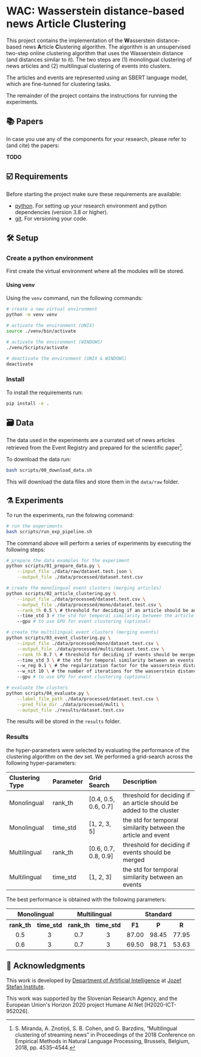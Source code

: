 # WAC: **W**asserstein distance-based news **A**rticle **C**lustering

This project contains the implementation of the **W**asserstein distance-based news **A**rticle **C**lustering algorithm.
The algorithm is an unsupervised two-step online clustering algorithm that uses the Wasserstein distance (and distances
similar to it). The two steps are (1) monolingual clustering of news articles and (2) multilingual clustering of events into clusters.

The articles and events are represented using an SBERT language model, which are fine-tunned for clustering tasks.

The remainder of the project contains the instructions for running the experiments.

## 📚 Papers

In case you use any of the components for your research, please refer to (and cite) the papers:

**TODO**

## ☑️ Requirements

Before starting the project make sure these requirements are available:

- [python]. For setting up your research environment and python dependencies (version 3.8 or higher).
- [git]. For versioning your code.

## 🛠️ Setup

### Create a python environment

First create the virtual environment where all the modules will be stored.

#### Using venv

Using the `venv` command, run the following commands:

```bash
# create a new virtual environment
python -m venv venv

# activate the environment (UNIX)
source ./venv/bin/activate

# activate the environment (WINDOWS)
./venv/Scripts/activate

# deactivate the environment (UNIX & WINDOWS)
deactivate
```

### Install

To install the requirements run:

```bash
pip install -e .
```

## 🗃️ Data

The data used in the experiments are a currated set of news articles retrieved from the Event Registry and prepared
for the scientific paper[^1].

To download the data run:

```bash
bash scripts/00_download_data.sh
```

This will download the data files and store them in the `data/raw` folder.

## ⚗️ Experiments

To run the experiments, run the folowing command:

```bash
# run the experiments
bash scripts/run_exp_pipeline.sh
```

The command above will perform a series of experiments by executing the following steps:

```bash
# prepare the data examples for the experiment
python scripts/01_prepare_data.py \
    --input_file ./data/raw/dataset.test.json \
    --output_file ./data/processed/dataset.test.csv

# create the monolingual event clusters (merging articles)
python scripts/02_article_clustering.py \
    --input_file ./data/processed/dataset.test.csv \
    --output_file ./data/processed/mono/dataset.test.csv \
    --rank_th 0.5 \ # threshold for deciding if an article should be added to the cluster (optional)
    --time_std 3 # the std for temporal similarity between the article and event (optional)
    --gpu # to use GPU for event clustering (optional)

# create the multilingual event clusters (merging events)
python scripts/03_event_clustering.py \
    --input_file ./data/processed/mono/dataset.test.csv \
    --output_file ./data/processed/multi/dataset.test.csv \
    --rank_th 0.7 \ # threshold for deciding if events should be merged (optional)
    --time_std 3 \ # the std for temporal similarity between an events (optional)
    --w_reg 0.1 \ # the regularization factor for the wasserstein distance (optional)
    --w_nit 10 \ # the number of iterations for the wasserstein distance (optional)
    --gpu # to use GPU for event clustering (optional)

# evaluate the clusters
python scripts/04_evaluate.py \
    --label_file_path ./data/processed/dataset.test.csv \
    --pred_file_dir ./data/processed/multi \
    --output_file ./results/dataset.test.csv

```

The results will be stored in the `results` folder.

### Results

the hyper-parameters were selected by evaluating the performance of the clustering algorithm on the dev set. We performed a grid-search across the following hyper-parameters:

| Clustering Type | Parameter | Grid Search          | Description                                                         |
| :-------------- | :-------- | :------------------- | :------------------------------------------------------------------ |
| Monolingual     | rank_th   | [0.4, 0.5, 0.6, 0.7] | threshold for deciding if an article should be added to the cluster |
| Monolingual     | time_std  | [1, 2, 3, 5]         | the std for temporal similarity between the article and event       |
| Multilingual    | rank_th   | [0.6, 0.7, 0.8, 0.9] | threshold for deciding if events should be merged                   |
| Multilingual    | time_std  | [1, 2, 3]            | the std for temporal similarity between an events                   |

The best performance is obtained with the following parameters:

<table>
  <tr>
    <th style="text-align:center;" colspan="2">Monolingual</th>
    <th style="text-align:center;" colspan="2">Multilingual</th>
    <th style="text-align:center;" colspan="3">Standard</th>
    <th style="text-align:center;" colspan="3">BCubed</th>
    <th></th>
  </tr>
  <tr>
    <th style="text-align:center;">rank_th</th>
    <th style="text-align:center;">time_std</th>
    <th style="text-align:center;">rank_th</th>
    <th style="text-align:center;">time_std</th>
    <th style="text-align:center;">F1</th>
    <th style="text-align:center;">P</th>
    <th style="text-align:center;">R</th>
    <th style="text-align:center;">F1</th>
    <th style="text-align:center;">P</th>
    <th style="text-align:center;">R</th>
    <th style="text-align:center;">columns</th>
  </tr>
  <tr>
    <td style="text-align:center;">0.5</td>
    <td style="text-align:center;">3</td>
    <td style="text-align:center;">0.7</td>
    <td style="text-align:center;">3</td>
    <td style="text-align:center;">87.00</td>
    <td style="text-align:center;">98.45</td>
    <td style="text-align:center;">77.95</td>
    <td style="text-align:center;">85.42</td>
    <td style="text-align:center;">93.04</td>
    <td style="text-align:center;">78.95</td>
    <td style="text-align:center;">1066</td>
  </tr>
  <tr>
    <td style="text-align:center;">0.6</td>
    <td style="text-align:center;">3</td>
    <td style="text-align:center;">0.7</td>
    <td style="text-align:center;">3</td>
    <td style="text-align:center;">69.50</td>
    <td style="text-align:center;">98.71</td>
    <td style="text-align:center;">53.63</td>
    <td style="text-align:center;">81.08</td>
    <td style="text-align:center;">94.14</td>
    <td style="text-align:center;">71.20</td>
    <td style="text-align:center;">1108</td>
  </tr>
</table>

## 📣 Acknowledgments

This work is developed by [Department of Artificial Intelligence][ailab] at [Jozef Stefan Institute][ijs].

This work was supported by the Slovenian Research Agency, and the European Union's Horizon 2020 project Humane AI Net [H2020-ICT-952026].

[python]: https://www.python.org/
[git]: https://git-scm.com/
[ailab]: http://ailab.ijs.si/
[ijs]: https://www.ijs.si/

[^1]: S. Miranda, A. Znotiņš, S. B. Cohen, and G. Barzdins, “Multilingual clustering of streaming news” in Proceedings of the 2018 Conference on Empirical Methods in Natural Language Processing, Brussels, Belgium, 2018, pp. 4535–4544.
